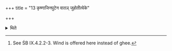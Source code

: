 +++
title = "13 कृष्णाजिनपुटेन वातञ् जुहोतीत्येके"

+++

<details><summary>थिते</summary>

13. According to some other ritualists, “He should offer wind by means of the folded black-antelope-skin.”[^1]   

[^1]: See ŚB IX.4.2.2-3. Wind is offered here instead of ghee.  
</details>
